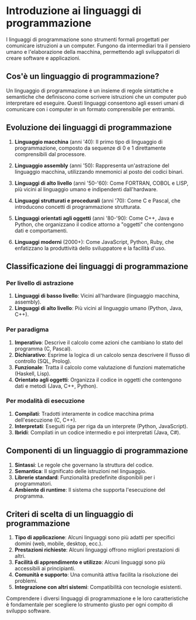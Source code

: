 # Introduzione ai linguaggi di programmazione

I linguaggi di programmazione sono strumenti formali progettati per comunicare istruzioni a un computer. Fungono da intermediari tra il pensiero umano e l'elaborazione della macchina, permettendo agli sviluppatori di creare software e applicazioni.

## Cos'è un linguaggio di programmazione?

Un linguaggio di programmazione è un insieme di regole sintattiche e semantiche che definiscono come scrivere istruzioni che un computer può interpretare ed eseguire. Questi linguaggi consentono agli esseri umani di comunicare con i computer in un formato comprensibile per entrambi.

## Evoluzione dei linguaggi di programmazione

1. **Linguaggio macchina** (anni '40): Il primo tipo di linguaggio di programmazione, composto da sequenze di 0 e 1 direttamente comprensibili dal processore.

2. **Linguaggio assembly** (anni '50): Rappresenta un'astrazione del linguaggio macchina, utilizzando mnemonici al posto dei codici binari.

3. **Linguaggi di alto livello** (anni '50-'60): Come FORTRAN, COBOL e LISP, più vicini al linguaggio umano e indipendenti dall'hardware.

4. **Linguaggi strutturati e procedurali** (anni '70): Come C e Pascal, che introducono concetti di programmazione strutturata.

5. **Linguaggi orientati agli oggetti** (anni '80-'90): Come C++, Java e Python, che organizzano il codice attorno a "oggetti" che contengono dati e comportamenti.

6. **Linguaggi moderni** (2000+): Come JavaScript, Python, Ruby, che enfatizzano la produttività dello sviluppatore e la facilità d'uso.

## Classificazione dei linguaggi di programmazione

### Per livello di astrazione

1. **Linguaggi di basso livello**: Vicini all'hardware (linguaggio macchina, assembly).
2. **Linguaggi di alto livello**: Più vicini al linguaggio umano (Python, Java, C++).

### Per paradigma

1. **Imperativo**: Descrive il calcolo come azioni che cambiano lo stato del programma (C, Pascal).
2. **Dichiarativo**: Esprime la logica di un calcolo senza descrivere il flusso di controllo (SQL, Prolog).
3. **Funzionale**: Tratta il calcolo come valutazione di funzioni matematiche (Haskell, Lisp).
4. **Orientato agli oggetti**: Organizza il codice in oggetti che contengono dati e metodi (Java, C++, Python).

### Per modalità di esecuzione

1. **Compilati**: Tradotti interamente in codice macchina prima dell'esecuzione (C, C++).
2. **Interpretati**: Eseguiti riga per riga da un interprete (Python, JavaScript).
3. **Ibridi**: Compilati in un codice intermedio e poi interpretati (Java, C#).

## Componenti di un linguaggio di programmazione

1. **Sintassi**: Le regole che governano la struttura del codice.
2. **Semantica**: Il significato delle istruzioni nel linguaggio.
3. **Librerie standard**: Funzionalità predefinite disponibili per i programmatori.
4. **Ambiente di runtime**: Il sistema che supporta l'esecuzione del programma.

## Criteri di scelta di un linguaggio di programmazione

1. **Tipo di applicazione**: Alcuni linguaggi sono più adatti per specifici domini (web, mobile, desktop, ecc.).
2. **Prestazioni richieste**: Alcuni linguaggi offrono migliori prestazioni di altri.
3. **Facilità di apprendimento e utilizzo**: Alcuni linguaggi sono più accessibili ai principianti.
4. **Comunità e supporto**: Una comunità attiva facilita la risoluzione dei problemi.
5. **Integrazione con altri sistemi**: Compatibilità con tecnologie esistenti.

Comprendere i diversi linguaggi di programmazione e le loro caratteristiche è fondamentale per scegliere lo strumento giusto per ogni compito di sviluppo software.